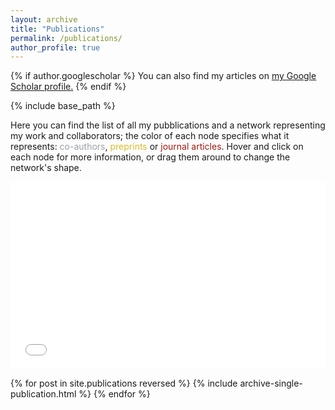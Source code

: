 ```yaml
---
layout: archive
title: "Publications"
permalink: /publications/
author_profile: true
---
```


{% if author.googlescholar %}
  You can also find my articles on <u><a href="{{author.googlescholar}}">my Google Scholar profile</a>.</u>
{% endif %}

{% include base_path %}

Here you can find the list of all my pubblications and a network representing my work and collaborators; the color of each node specifies what it represents: <span style="color:#9BA1A6">co-authors</span>, <span style="color:#dbbb2a">preprints</span> or <span style="color:#9e1910">journal articles</span>. Hover and click on each node for more information, or drag them around to change the network's shape.
<iframe src="/collab_net/network.html" height="300" width="100%" style="border: none"></iframe>

{% for post in site.publications reversed %}
  {% include archive-single-publication.html %}
{% endfor %}
